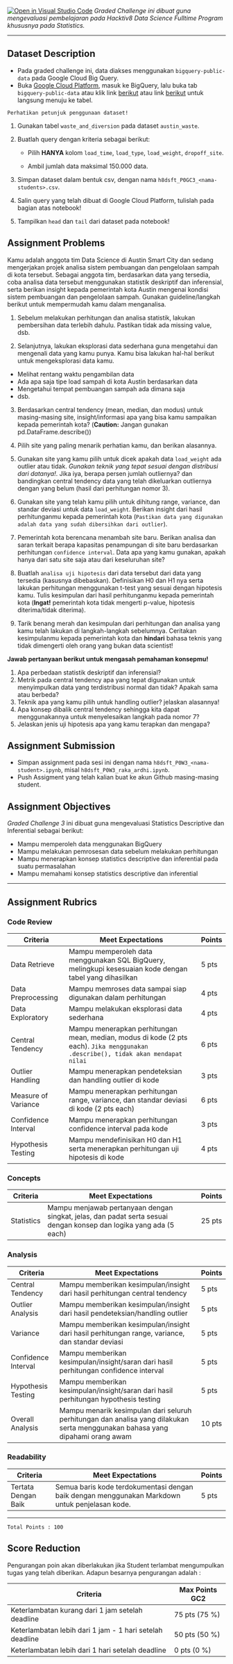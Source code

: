 [![Open in Visual Studio Code](https://classroom.github.com/assets/open-in-vscode-c66648af7eb3fe8bc4f294546bfd86ef473780cde1dea487d3c4ff354943c9ae.svg)](https://classroom.github.com/online_ide?assignment_repo_id=7965601&assignment_repo_type=AssignmentRepo)
_Graded Challenge ini dibuat guna mengevaluasi pembelajaran pada Hacktiv8 Data Science Fulltime Program khususnya pada Statistics._

---

## Dataset Description

* Pada graded challenge ini, data diakses menggunakan `bigquery-public-data` pada Google Cloud Big Query.
* Buka [Google Cloud Platform](https://console.cloud.google.com/), masuk ke BigQuery, lalu buka tab `bigquery-public-data` atau klik link [berikut](https://console.cloud.google.com/bigquery?p=bigquery-public-data&d=samples&page=dataset&_ga=2.245085957.1471931019.1642739417-486643658.1638156099) atau link [berikut](https://console.cloud.google.com/bigquery?p=bigquery-public-data&d=austin_waste&t=waste_and_diversion&page=table) untuk langsung menuju ke tabel.

```{attention}
Perhatikan petunjuk penggunaan dataset!
```

1. Gunakan tabel `waste_and_diversion` pada dataset `austin_waste`.
2. Buatlah query dengan kriteria sebagai berikut:
   - Pilih **HANYA** kolom `load_time`, `load_type`, `load_weight`, `dropoff_site`.

   - Ambil jumlah data maksimal 150.000 data.

3. Simpan dataset dalam bentuk csv, dengan nama `h8dsft_P0GC3_<nama-students>.csv`.
4. Salin query yang telah dibuat di Google Cloud Platform, tulislah pada bagian atas notebook!
5. Tampilkan `head` dan `tail` dari dataset pada notebook!


## Assignment Problems

Kamu adalah anggota tim Data Science di Austin Smart City dan sedang mengerjakan projek analisa sistem pembuangan dan pengelolaan sampah di kota tersebut. Sebagai anggota tim, berdasarkan data yang tersedia, coba analisa data tersebut menggunakan statistik deskriptif dan inferensial, serta berikan insight kepada pemerintah kota Austin mengenai kondisi sistem pembuangan dan pengelolaan sampah. Gunakan guideline/langkah berikut untuk mempermudah kamu dalam menganalisa.

1. Sebelum melakukan perhitungan dan analisa statistik, lakukan pembersihan data terlebih dahulu. Pastikan tidak ada missing value, dsb.

2. Selanjutnya, lakukan eksplorasi data sederhana guna mengetahui dan mengenali data yang kamu punya. Kamu bisa lakukan hal-hal berikut untuk mengeksplorasi data kamu.
  - Melihat rentang waktu pengambilan data
  - Ada apa saja tipe load sampah di kota Austin berdasarkan data
  - Mengetahui tempat pembuangan sampah ada dimana saja
  - dsb.

3. Berdasarkan central tendency (mean, median, dan modus) untuk masing-masing site, insight/informasi apa yang bisa kamu sampaikan kepada pemerintah kota? (**Caution:** Jangan gunakan pd.DataFrame.describe())

4. Pilih site yang paling menarik perhatian kamu, dan berikan alasannya.

5. Gunakan site yang kamu pilih untuk dicek apakah data `load_weight` ada outlier atau tidak. *Gunakan teknik yang tepat sesuai dengan distribusi dari datanya!*. Jika iya, berapa persen jumlah outliernya? dan bandingkan central tendency data yang telah dikeluarkan outliernya dengan yang belum (hasil dari perhitungan nomor 3).

6. Gunakan site yang telah kamu pilih untuk dihitung range, variance, dan standar deviasi untuk data `load_weight`. Berikan insight dari hasil perhitunganmu kepada pemerintah kota (`Pastikan data yang digunakan adalah data yang sudah dibersihkan dari outlier`).

7. Pemerintah kota berencana menambah site baru. Berikan analisa dan saran terkait berapa kapasitas penampungan di site baru berdasarkan perhitungan `confidence interval`. Data apa yang kamu gunakan, apakah hanya dari satu site saja atau dari keseluruhan site?

8. Buatlah `analisa uji hipotesis` dari data tersebut dari data yang tersedia (kasusnya dibebaskan). Definisikan H0 dan H1 nya serta lakukan perhitungan menggunakan t-test yang sesuai dengan hipotesis kamu. Tulis kesimpulan dari hasil perhitunganmu kepada pemerintah kota (**Ingat!** pemerintah kota tidak mengerti p-value, hipotesis diterima/tidak diterima).

9. Tarik benang merah dan kesimpulan dari perhitungan dan analisa yang kamu telah lakukan di langkah-langkah sebelumnya. Ceritakan kesimpulanmu kepada pemerintah kota dan **hindari** bahasa teknis yang tidak dimengerti oleh orang yang bukan data scientist!


**Jawab pertanyaan berikut untuk mengasah pemahaman konsepmu!**

1. Apa perbedaan statistik deskriptif dan inferensial?
2. Metrik pada central tendency apa yang tepat digunakan untuk menyimpulkan data yang terdistribusi normal dan tidak? Apakah sama atau berbeda?
3. Teknik apa yang kamu pilih untuk handling outlier? jelaskan alasannya!
4. Apa konsep dibalik central tendency sehingga kita dapat menggunakannya untuk menyelesaikan langkah pada nomor 7?
5. Jelaskan jenis uji hipotesis apa yang kamu terapkan dan mengapa?


## Assignment Submission

- Simpan assignment pada sesi ini dengan nama `h8dsft_P0W3_<nama-student>.ipynb`, misal `h8dsft_P0W3_raka_ardhi.ipynb`.
- Push Assigment yang telah kalian buat ke akun Github masing-masing student.

## Assignment Objectives

*Graded Challenge 3* ini dibuat guna mengevaluasi Statistics Descriptive dan Inferential sebagai berikut:

- Mampu memperoleh data menggunakan BigQuery
- Mampu melakukan pemrosesan data sebelum melakukan perhitungan
- Mampu menerapkan konsep statistics descriptive dan inferential pada suatu permasalahan
- Mampu memahami konsep statistics descriptive dan inferential

---

## Assignment Rubrics

### Code Review

| Criteria | Meet Expectations | Points |
| --- | --- | --- |
| Data Retrieve | Mampu memperoleh data menggunakan SQL BigQuery, melingkupi kesesuaian kode dengan tabel yang dihasilkan | 5 pts |
| Data Preprocessing | Mampu memroses data sampai siap digunakan dalam perhitungan | 4 pts |
| Data Exploratory | Mampu melakukan eksplorasi data sederhana | 4 pts |
| Central Tendency | Mampu menerapkan perhitungan mean, median, modus di kode (2 pts each). `Jika menggunakan .describe(), tidak akan mendapat nilai` | 6 pts |
| Outlier Handling | Mampu menerapkan pendeteksian dan handling outlier di kode | 3 pts |
| Measure of Variance | Mampu menerapkan perhitungan range, variance, dan standar deviasi di kode (2 pts each) | 6 pts |
| Confidence Interval | Mampu menerapkan perhitungan confidence interval pada kode | 3 pts |
| Hypothesis Testing | Mampu mendefinisikan H0 dan H1 serta menerapkan perhitungan uji hipotesis di kode| 4 pts |


### Concepts

| Criteria | Meet Expectations | Points |
| --- | --- | --- |
| Statistics | Mampu menjawab pertanyaan dengan singkat, jelas, dan padat serta sesuai dengan konsep dan logika yang ada (5 each) | 25 pts |


### Analysis

| Criteria | Meet Expectations | Points |
| --- | --- | --- |
| Central Tendency | Mampu memberikan kesimpulan/insight dari hasil perhitungan central tendency | 5 pts |
| Outlier Analysis | Mampu memberikan kesimpulan/insight dari hasil pendeteksian/handling outlier | 5 pts |
| Variance | Mampu memberikan kesimpulan/insight dari hasil perhitungan range, variance, dan standar deviasi | 5 pts |
| Confidence Interval | Mampu memberikan kesimpulan/insight/saran dari hasil perhitungan confidence interval | 5 pts |
| Hypothesis Testing | Mampu memberikan kesimpulan/insight/saran dari hasil perhitungan hypothesis testing | 5 pts |
| Overall Analysis | Mampu menarik kesimpulan dari seluruh perhitungan dan analisa yang dilakukan serta menggunakan bahasa yang dipahami orang awam| 10 pts |


### Readability

| Criteria | Meet Expectations | Points |
| --- | --- | --- |
| Tertata Dengan Baik | Semua baris kode terdokumentasi dengan baik dengan menggunakan Markdown untuk penjelasan kode. | 5 pts |

---

```
Total Points : 100
```

## Score Reduction

Pengurangan poin akan diberlakukan jika Student terlambat mengumpulkan tugas yang telah diberikan. Adapun besarnya pengurangan adalah :

| Criteria | Max Points GC2 |
| --- | --- |
| Keterlambatan kurang dari 1 jam setelah deadline | 75 pts (75 %) |
| Keterlambatan lebih dari 1 jam - 1 hari setelah deadline | 50 pts (50 %) |
| Keterlambatan lebih dari 1 hari setelah deadline | 0 pts (0 %) |
